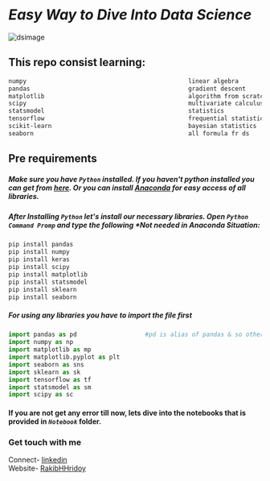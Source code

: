 # *Easy Way to Dive Into Data Science*
![dsimage](https://codersera.com/blog/wp-content/uploads/2019/11/main-page.jpg)

## This repo consist learning:
```bash
numpy                                             linear algebra
pandas                                            gradient descent
matplotlib                                        algorithm from scratch
scipy                                             multivariate calculus
statsmodel                                        statistics
tensorflow                                        frequential statistics
scikit-learn                                      bayesian statistics
seaborn                                           all formula fr ds
```


## Pre requirements

##### Make sure you have ```Python``` installed. If you haven't python installed you can get from [here](https://www.python.org/downloads/). Or you can install [Anaconda](https://www.anaconda.com/products/individual) for easy access of all libraries.

##### After Installing ```Python``` let's install our necessary libraries. Open *```Python Command Promp```* and type the following *Not needed in Anaconda Situation:
```bash
pip install pandas
pip install numpy
pip install keras
pip install scipy
pip install matplotlib
pip install statsmodel
pip install sklearn
pip install seaborn
```

##### For using any libraries you have to import the file first
```python
import pandas as pd                   #pd is alias of pandas & so others
import numpy as np
import matplotlib as mp
import matplotlib.pyplot as plt
import seaborn as sns
import sklearn as sk
import tensorflow as tf
import statsmodel as sm
import scipy as sc
```
#### If you are not get any error till now, lets dive into the notebooks that is provided in *****```Notebook```***** folder.

### Get touch with me

Connect- [linkedin](https://linkedin.com/in/rakibhhridoy) <br>
Website- [RakibHHridoy](https://rakibhhridoy.github.io) 

